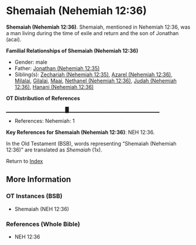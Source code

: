 # Shemaiah (Nehemiah 12:36)
**Shemaiah (Nehemiah 12:36)**. 
Shemaiah, mentioned in Nehemiah 12:36, was a man living during the time of exile and return and the son of Jonathan (acai). 




**Familial Relationships of Shemaiah (Nehemiah 12:36)**


* Gender: male
* Father: [Jonathan (Nehemiah 12:35)](Jonathan.12.md)
* Sibling(s): [Zechariah (Nehemiah 12:35)](Zechariah.28.md), [Azarel (Nehemiah 12:36)](Azarel.5.md), [Milalai](Milalai.md), [Gilalai](Gilalai.md), [Maai](Maai.md), [Nethanel (Nehemiah 12:36)](Nethanel.10.md), [Judah (Nehemiah 12:36)](Judah.8.md), [Hanani (Nehemiah 12:36)](Hanani.5.md)


**OT Distribution of References**

▁▁▁▁▁▁▁▁▁▁▁▁▁▁▁█▁▁▁▁▁▁▁▁▁▁▁▁▁▁▁▁▁▁▁▁▁▁▁
* References: Nehemiah: 1



**Key References for Shemaiah (Nehemiah 12:36)**: 
NEH 12:36. 


In the Old Testament (BSB), words representing “Shemaiah (Nehemiah 12:36)” are translated as 
*Shemaiah* (1x). 




Return to [Index](00-Index.md)

## More Information

### OT Instances (BSB)

* Shemaiah (NEH 12:36)



### References (Whole Bible)

* NEH 12:36



